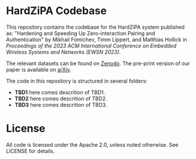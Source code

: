 # HardZiPA Codebase
This repository contains the codebase for the HardZiPA system published as: "Hardening and Speeding Up Zero-interaction Pairing and Authentication" by Mikhail Fomichev, Timm Lippert, and Matthias Hollick in *Proceedings of the 2023 ACM International Conference on Embedded Wireless Systems and Networks (EWSN 2023)*.

The relevant datasets can be found on [Zenodo](https://zenodo.org/record/8263497). The pre-print version of our paper is available on [arXiv](https://arxiv.org/abs/2306.04458).

The code in this repository is structured in several folders:

- **TBD1** here comes descrition of TBD1. 
- **TBD2** here comes descrition of TBD2. 
- **TBD3** here comes descrition of TBD3.

# License
All code is licensed under the Apache 2.0, unless noted otherwise. See LICENSE for details.
